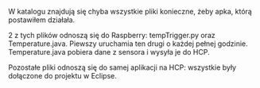 W katalogu znajdują się chyba wszystkie pliki konieczne, żeby apka, którą postawiłem działała.

2 z tych plików odnoszą się do Raspberry: tempTrigger.py oraz Temperature.java.
Piewszy uruchamia ten drugi o każdej pełnej godzinie. Temperature.java pobiera dane z sensora i wysyła je do HCP.

Pozostałe pliki odnoszą się do samej aplikacji na HCP: wszystkie były dołączone do projektu w Eclipse.

